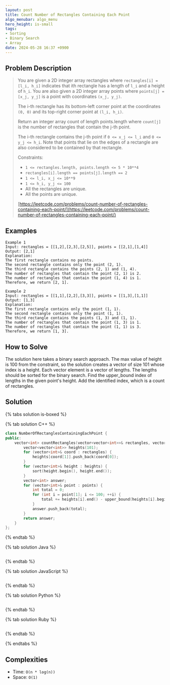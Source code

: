 ```yaml
---
layout: post
title: Count Number of Rectangles Containing Each Point
algo_menubar: algo_menu
hero_height: is-small
tags:
- Sorting
- Binary Search
- Array
date: 2024-05-28 16:37 +0900
---
```

## Problem Description
> You are given a 2D integer array rectangles where `rectangles[i] = [l_i, h_i]` indicates that ith rectangle
> has a length of `l_i` and a height of `h_i`. You are also given a 2D integer array points where 
> `points[j] = [x_j, y_j]` is a point with coordinates `(x_j, y_j)`.
>
> The i-th rectangle has its bottom-left corner point at the coordinates `(0, 0)` and its top-right corner point at
> `(l_i, h_i)`.
>
> Return an integer array count of length points.length where `count[j]` is the number of rectangles
> that contain the j-th point.
>
> The i-th rectangle contains the j-th point if `0 <= x_j <= l_i` and `0 <= y_j <= h_i`. Note that points
> that lie on the edges of a rectangle are also considered to be contained by that rectangle.
>
> Constraints:
> - `1 <= rectangles.length, points.length <= 5 * 10**4`
> - `rectangles[i].length == points[j].length == 2`
> - `1 <= l_i, x_j <= 10**9`
> - `1 <= h_i, y_j <= 100`
> - All the rectangles are unique.
> - All the points are unique.
>
> [https://leetcode.com/problems/count-number-of-rectangles-containing-each-point/](https://leetcode.com/problems/count-number-of-rectangles-containing-each-point/)

## Examples
```
Example 1
Input: rectangles = [[1,2],[2,3],[2,5]], points = [[2,1],[1,4]]
Output: [2,1]
Explanation: 
The first rectangle contains no points.
The second rectangle contains only the point (2, 1).
The third rectangle contains the points (2, 1) and (1, 4).
The number of rectangles that contain the point (2, 1) is 2.
The number of rectangles that contain the point (1, 4) is 1.
Therefore, we return [2, 1].
```

```
Example 2
Input: rectangles = [[1,1],[2,2],[3,3]], points = [[1,3],[1,1]]
Output: [1,3]
Explanation:
The first rectangle contains only the point (1, 1).
The second rectangle contains only the point (1, 1).
The third rectangle contains the points (1, 3) and (1, 1).
The number of rectangles that contain the point (1, 3) is 1.
The number of rectangles that contain the point (1, 1) is 3.
Therefore, we return [1, 3].

```

## How to Solve

The solution here takes a binary search approach.
The max value of height is 100 from the constraint, so the solution creates a vector of size 101 whose index is a height.
Each vector element is a vector of lengths. The lengths should be sorted for the binary search.
Find the upper_bound index of lengths in the given point's height.
Add the identified index, which is a count of rectangles.

## Solution

{% tabs solution is-boxed %}

{% tab solution C++ %}
```cpp
class NumberOfRectanglesContainingEachPoint {
public:
    vector<int> countRectangles(vector<vector<int>>& rectangles, vector<vector<int>>& points) {
        vector<vector<int>> heights(101);
        for (vector<int>& coord : rectangles) {
            heights[coord[1]].push_back(coord[0]);
        }
        for (vector<int>& height : heights) {
            sort(height.begin(), height.end());
        }
        vector<int> answer;
        for (vector<int>& point : points) {
            int total = 0;
            for (int i = point[1]; i <= 100; ++i) {
                total += heights[i].end() - upper_bound(heights[i].begin(), heights[i].end(), point[0] - 1);
            }
            answer.push_back(total);
        }
        return answer;
    }
};
```
{% endtab %}

{% tab solution Java %}
```java

```
{% endtab %}

{% tab solution JavaScript %}
```js

```
{% endtab %}

{% tab solution Python %}
```python

```
{% endtab %}

{% tab solution Ruby %}
```ruby

```
{% endtab %}

{% endtabs %}



## Complexities
- Time: `O(n * log(n))`
- Space: `O(1)`
